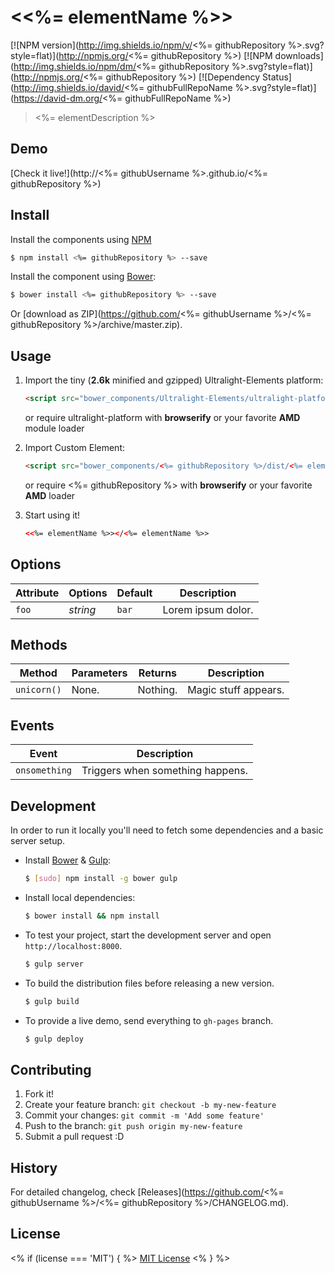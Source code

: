 # &lt;<%= elementName %>&gt;
[![NPM version](http://img.shields.io/npm/v/<%= githubRepository %>.svg?style=flat)](http://npmjs.org/<%= githubRepository %>)
[![NPM downloads](http://img.shields.io/npm/dm/<%= githubRepository %>.svg?style=flat)](http://npmjs.org/<%= githubRepository %>)
[![Dependency Status](http://img.shields.io/david/<%= githubFullRepoName %>.svg?style=flat)](https://david-dm.org/<%= githubFullRepoName %>)

> <%= elementDescription %>

## Demo

[Check it live!](http://<%= githubUsername %>.github.io/<%= githubRepository %>)

## Install
Install the components using [NPM](http://www.npmjs.org)

```sh
$ npm install <%= githubRepository %> --save
```

Install the component using [Bower](http://bower.io/):

```sh
$ bower install <%= githubRepository %> --save
```

Or [download as ZIP](https://github.com/<%= githubUsername %>/<%= githubRepository %>/archive/master.zip).

## Usage

1. Import the tiny (**2.6k** minified and gzipped) Ultralight-Elements platform:

    ```html
    <script src="bower_components/Ultralight-Elements/ultralight-platform.min.js"></script>
    ```

    or require ultralight-platform with **browserify** or your favorite **AMD** module loader

2. Import Custom Element:

    ```html
    <script src="bower_components/<%= githubRepository %>/dist/<%= elementName %>.min.js">
    ```

    or require <%= githubRepository %> with **browserify** or your favorite **AMD** loader

3. Start using it!

    ```html
    <<%= elementName %>></<%= elementName %>>
    ```

## Options

Attribute     | Options     | Default      | Description
---           | ---         | ---          | ---
`foo`         | *string*    | `bar`        | Lorem ipsum dolor.

## Methods

Method        | Parameters   | Returns     | Description
---           | ---          | ---         | ---
`unicorn()`   | None.        | Nothing.    | Magic stuff appears.

## Events

Event         | Description
---           | ---
`onsomething` | Triggers when something happens.

## Development

In order to run it locally you'll need to fetch some dependencies and a basic server setup.

* Install [Bower](http://bower.io/) & [Gulp](http://gulpjs.com/):

    ```sh
    $ [sudo] npm install -g bower gulp
    ```

* Install local dependencies:

    ```sh
    $ bower install && npm install
    ```

* To test your project, start the development server and open `http://localhost:8000`.

    ```sh
    $ gulp server
    ```

* To build the distribution files before releasing a new version.

    ```sh
    $ gulp build
    ```

* To provide a live demo, send everything to `gh-pages` branch.

    ```sh
    $ gulp deploy
    ```

## Contributing

1. Fork it!
2. Create your feature branch: `git checkout -b my-new-feature`
3. Commit your changes: `git commit -m 'Add some feature'`
4. Push to the branch: `git push origin my-new-feature`
5. Submit a pull request :D

## History

For detailed changelog, check [Releases](https://github.com/<%= githubUsername %>/<%= githubRepository %>/CHANGELOG.md).

## License

<% if (license === 'MIT') { %>
[MIT License](http://opensource.org/licenses/MIT)
<% } %>
